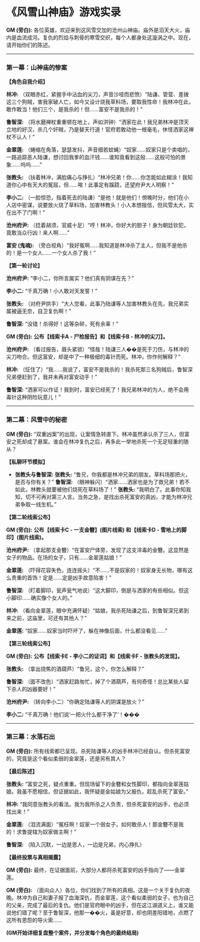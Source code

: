 
# 《风雪山神庙》游戏实录

**GM (旁白):** 各位英雄，欢迎来到这风雪交加的沧州山神庙。庙外是滔天大火，庙内是血流成河。复仇的烈焰与刺骨的寒雪交织，每个人都身处这漩涡之中。现在，请开始你们的陈述。

---

### **第一幕：山神庙的惨案**

**【角色自我介绍】**

**林冲:** （双眼赤红，紧握手中沾血的尖刀，声音沙哑而悲愤）“陆谦、管营、差拨这三个狗贼，害我家破人亡，如今又设计烧我草料场，要取我性命！我林冲在此，敢作敢当！他们三个，是我杀的！但……富安不是我杀的！”

**鲁智深:** （将水磨禅杖重重顿在地上，声如洪钟）“洒家在此！我兄弟林冲是顶天立地的好汉，杀几个奸贼，乃是替天行道！官府若敢动他一根毫毛，休怪洒家这禅杖不认人！”

**金翠莲:** （蜷缩在角落，瑟瑟发抖，声音细若蚊蝇）“奴家……奴家只是个卖唱的，一路追踪恶人陆谦，想讨回我爹的血汗钱……谁知竟看到这般……这般可怕的景象……呜呜……”

**张教头:** （扶着林冲，满脸痛心与挣扎）“林冲兄弟！你……你怎能如此糊涂！我知道你心中有天大的冤屈，但……唉！此事定有蹊跷，还望府尹大人明察！”

**李小二:** （一脸惊恐，指着死去的陆谦）“是他！就是他们！傍晚时分，他们在小人店中密谋，说要放火烧了草料场，加害林教头！小人本想报信，但风雪太大，实在出不了门啊！”

**沧州府尹:** （捻着胡须，官威十足）“哼！林冲，你好大的胆子！身为朝廷钦犯，竟敢当众行凶！来人啊……”

**富安 (鬼魂):** （旁白视角）“我好冤啊……我知道是林冲杀了主人，但我不是他杀的！是一个女人……一个女人杀了我！”

**【第一轮讨论】**

**沧州府尹:** “李小二，你所言属实？他们真有阴谋在先？”

**李小二:** “千真万确！小人敢对天发誓！”

**张教头:** （对府尹拱手）“大人您看，此事乃陆谦等人加害林教头在先，我兄弟实属被逼无奈，自卫复仇啊！”

**鲁智深:** “没错！杀得好！这等杂碎，死有余辜！”

**GM (旁白):** **公布【线索卡A - 尸检报告】和【线索卡B - 林冲的尖刀】。**

**沧州府尹:** （看过报告，眉头紧锁）“怪哉！陆谦三人��是死于刀伤，与林冲的尖刀吻合。但这富安，却是中了一种极细的毒针而死。林冲，你作何解释？”

**林冲:** （怔住了）“我……我说了，富安不是我杀的！我杀死那三名狗贼后，鲁智深兄弟便赶到了，我并未再对富安动手！”

**鲁智深:** “洒家可以作证！我到时，富安已经死了！我兄弟林冲的为人，绝不会用毒针这种阴险玩意儿！”

---

### **第二幕：风雪中的秘密**

**GM (旁白):** “双重凶案”的出现，让案情急转直下。林冲虽然承认杀了三人，但富安之死却成了悬案。谁会在林冲复仇之后，再多此一举地杀死一个无足轻重的随从？

**【私聊环节模拟】**

*   **张教头与鲁智深:**
    **张教头:** “鲁兄，你我都是林冲兄弟的朋友。草料场那把火，是否与你有关？”
    **鲁智深:** （眼神躲闪）“洒家……洒家也是为了救兄弟！若不如此，林教头就要被他们烧死在草料场了！”
    **张教头:** “我明白了。此事你知我知，切不可再对第三人言。当务之急，是找出杀死富安的真凶，才能为林冲兄弟争取一线生机。”

**【第二轮线索公布】**

**GM (旁白):** **公布【线索卡C - 一支金簪】(图片线索) 和【线索卡D - 雪地上的脚印】(图片线索)。**

**沧州府尹:** （拿起那支金簪）“在富安尸体旁，发现了这支淬毒的金簪。这显然是女子的物品。在场的女子，只有……金翠莲姑娘！”

**金翠莲:** （吓得花容失色，连连摇头）“不……不是奴家的！奴家身无长物，哪有这么贵重的首饰！定是……定是凶手故意陷害！”

**鲁智深:** （盯着脚印，瓮声瓮气地说）“这大脚印，倒是与洒家的有些相似。但这小脚印……确实像个女人的。”

**林冲:** （看向金翠莲，眼中充满怀疑）“姑娘，我杀死陆谦之后，到鲁智深兄弟到来之前，这庙里，可还有其他人？”

**金翠莲:** “奴家……奴家当时吓坏了，躲在神像后面，什么都没看见……”

**【第三轮线索公布】**

**GM (旁白):** **公布【线索卡E - 李小二的证词】和【线索卡F - 张教头的发现】。**

**张教头:** （拿出烧焦的酒葫芦）“鲁兄，这个，你怎么解释？”

**鲁智深:** （面不改色）“洒家赶路匆忙，掉了个酒葫芦，有何奇怪！总比某些人留下杀人的凶器要好！”

**沧州府尹:** （转向李小二）“你确定陆谦等人的阴谋是放火？”

**李小二:** “千真万确！他们说‘一把火什么都干净了’！���

---

### **第三幕：水落石出**

**GM (旁白):** 所有线索都已呈现。杀死陆谦等人的凶手林冲已经自认。但杀死富安的，究竟是这个看似柔弱的金翠莲，还是另有其人？

**【最后陈述】**

**张教头:** “富安之死，疑点重重。但现场留下的金簪和女性脚印，都指向金翠莲姑娘。我虽不愿相信，但证据如此，我怀疑是金姑娘为父报仇，趁乱杀死了富安。”

**林冲:** “我同意张教头的看法。我为我所杀之人负责，但杀死富安的凶手，也必须找出来！”

**金翠莲:** （泪流满面）“冤枉啊！奴家一个弱女子，如何敢杀人！那金簪不是我的！求鲁提辖为奴家做主啊！”

**鲁智深:** （陷入沉默，一边是恩人，一边是兄弟，内心挣扎）

**【最终投票与真相揭露】**

**GM (旁白):** 最终，在证据面前，大部分人都将杀死富安的凶手指向了——金翠莲。

**GM (旁白):** （面向众人）各位，你们找到了所有的真相。这是一个关于复仇的夜晚。林冲为自己和妻子报了血海深仇，而金翠莲，这个看似柔弱的女子，也为自己的父亲，完成了最后的复仇。他们是官府眼中的凶手，但在这江湖道义上，谁又能说他们错了呢？至于鲁智深，他那一��火，虽是好意，却也阴差阳错地，点燃了这所有恩怨的导火索……

**(GM开始详细复盘整个案件，并分发每个角色的最终结局)**
